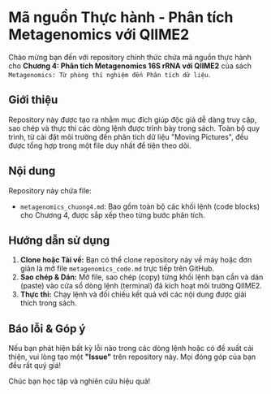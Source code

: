 # Mã nguồn Thực hành - Phân tích Metagenomics với QIIME2

Chào mừng bạn đến với repository chính thức chứa mã nguồn thực hành cho **Chương 4: Phân tích Metagenomics 16S rRNA với QIIME2** của sách `Metagenomics: Từ phòng thí nghiệm đến Phân tích dữ liệu`.

## Giới thiệu

Repository này được tạo ra nhằm mục đích giúp độc giả dễ dàng truy cập, sao chép và thực thi các dòng lệnh được trình bày trong sách. Toàn bộ quy trình, từ cài đặt môi trường đến phân tích dữ liệu "Moving Pictures", đều được tổng hợp trong một file duy nhất để tiện theo dõi.

## Nội dung

Repository này chứa file:

- `metagenomics_chuong4.md`: Bao gồm toàn bộ các khối lệnh (code blocks) cho Chương 4, được sắp xếp theo từng bước phân tích.

## Hướng dẫn sử dụng

1.  **Clone hoặc Tải về:** Bạn có thể clone repository này về máy hoặc đơn giản là mở file `metagenomics_code.md` trực tiếp trên GitHub.
2.  **Sao chép & Dán:** Mở file, sao chép (copy) từng khối lệnh bạn cần và dán (paste) vào cửa sổ dòng lệnh (terminal) đã kích hoạt môi trường QIIME2.
3.  **Thực thi:** Chạy lệnh và đối chiếu kết quả với các nội dung được giải thích trong sách.

## Báo lỗi & Góp ý

Nếu bạn phát hiện bất kỳ lỗi nào trong các dòng lệnh hoặc có đề xuất cải thiện, vui lòng tạo một **"Issue"** trên repository này. Mọi đóng góp của bạn đều rất quý giá!

Chúc bạn học tập và nghiên cứu hiệu quả!

